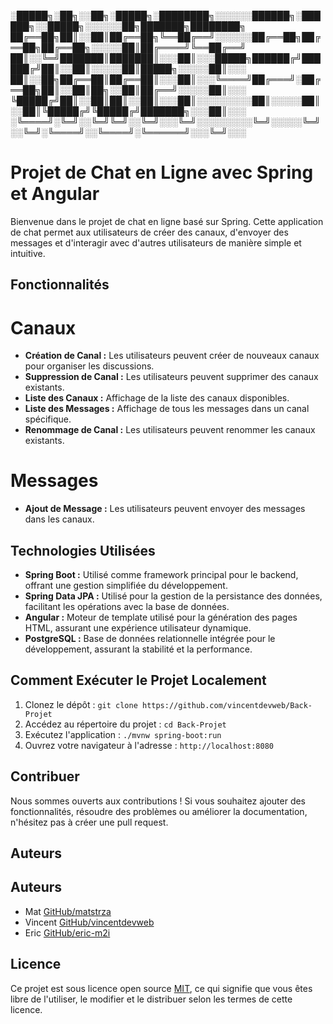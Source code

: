 
░█████╗░██╗░░██╗░█████╗░████████╗░░░░░░██████╗░██████╗░░█████╗░░░░░░██╗███████╗████████╗
██╔══██╗██║░░██║██╔══██╗╚══██╔══╝░░░░░░██╔══██╗██╔══██╗██╔══██╗░░░░░██║██╔════╝╚══██╔══╝
██║░░╚═╝███████║███████║░░░██║░░░█████╗██████╔╝██████╔╝██║░░██║░░░░░██║█████╗░░░░░██║░░░
██║░░██╗██╔══██║██╔══██║░░░██║░░░╚════╝██╔═══╝░██╔══██╗██║░░██║██╗░░██║██╔══╝░░░░░██║░░░
╚█████╔╝██║░░██║██║░░██║░░░██║░░░░░░░░░██║░░░░░██║░░██║╚█████╔╝╚█████╔╝███████╗░░░██║░░░
░╚════╝░╚═╝░░╚═╝╚═╝░░╚═╝░░░╚═╝░░░░░░░░░╚═╝░░░░░╚═╝░░╚═╝░╚════╝░░╚════╝░╚══════╝░░░╚═╝░░░

# Projet de Chat en Ligne avec Spring et Angular

Bienvenue dans le projet de chat en ligne basé sur Spring. Cette application de chat permet aux utilisateurs de créer des canaux, d'envoyer des messages et d'interagir avec d'autres utilisateurs de manière simple et intuitive.

## Fonctionnalités

# Canaux

- **Création de Canal :** Les utilisateurs peuvent créer de nouveaux canaux pour organiser les discussions.
- **Suppression de Canal :** Les utilisateurs peuvent supprimer des canaux existants.
- **Liste des Canaux :** Affichage de la liste des canaux disponibles.
- **Liste des Messages :** Affichage de tous les messages dans un canal spécifique.
- **Renommage de Canal :** Les utilisateurs peuvent renommer les canaux existants.

# Messages

- **Ajout de Message :** Les utilisateurs peuvent envoyer des messages dans les canaux.

## Technologies Utilisées

- **Spring Boot :** Utilisé comme framework principal pour le backend, offrant une gestion simplifiée du développement.
- **Spring Data JPA :** Utilisé pour la gestion de la persistance des données, facilitant les opérations avec la base de données.
- **Angular :** Moteur de template utilisé pour la génération des pages HTML, assurant une expérience utilisateur dynamique.
- **PostgreSQL :** Base de données relationnelle intégrée pour le développement, assurant la stabilité et la performance.

## Comment Exécuter le Projet Localement

1. Clonez le dépôt : `git clone https://github.com/vincentdevweb/Back-Projet`
2. Accédez au répertoire du projet : `cd Back-Projet`
3. Exécutez l'application : `./mvnw spring-boot:run`
4. Ouvrez votre navigateur à l'adresse : `http://localhost:8080`

## Contribuer

Nous sommes ouverts aux contributions ! Si vous souhaitez ajouter des fonctionnalités, résoudre des problèmes ou améliorer la documentation, n'hésitez pas à créer une pull request.

## Auteurs

## Auteurs

- Mat [GitHub/matstrza](https://github.com/matstrza/)
- Vincent [GitHub/vincentdevweb](https://github.com/vincentdevweb/)
- Eric [GitHub/eric-m2i](https://github.com/eric-m2i/)

## Licence

Ce projet est sous licence open source [MIT](LICENSE), ce qui signifie que vous êtes libre de l'utiliser, le modifier et le distribuer selon les termes de cette licence.


